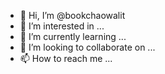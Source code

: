 - 👋 Hi, I’m @bookchaowalit
- 👀 I’m interested in ...
- 🌱 I’m currently learning ...
- 💞️ I’m looking to collaborate on ...
- 📫 How to reach me ...

<!---
bookchaowalit/bookchaowalit is a ✨ special ✨ repository because its `README.md` (this file) appears on your GitHub profile.
You can click the Preview link to take a look at your changes.
--->
